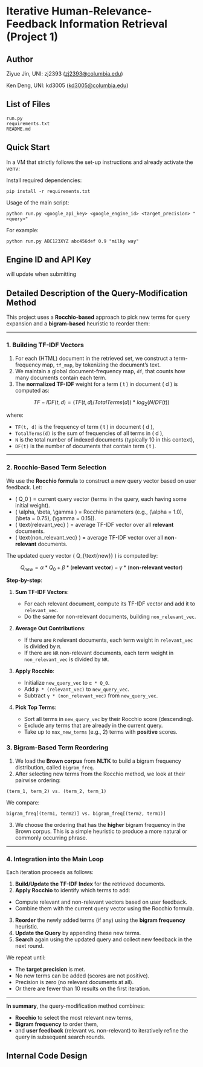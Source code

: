 # Iterative Human-Relevance-Feedback Information Retrieval (Project 1)

## Author

Ziyue Jin, UNI: zj2393 (zj2393@columbia.edu)

Ken Deng, UNI: kd3005 (kd3005@columbia.edu)

## List of Files
```
run.py
requirements.txt
README.md
```


## Quick Start

In a VM that strictly follows the set-up instructions and already activate the venv:

Install required dependencies:
```
pip install -r requirements.txt
```
Usage of the main script:
```
python run.py <google_api_key> <google_engine_id> <target_precision> "<query>"
```

For example:

```
python run.py ABC123XYZ abc456def 0.9 "milky way"
```

## Engine ID and API Key

will update when submitting


## Detailed Description of the Query-Modification Method

This project uses a **Rocchio-based** approach to pick new terms for query expansion and a **bigram-based** heuristic to reorder them:

---

### 1. Building TF-IDF Vectors

1. For each (HTML) document in the retrieved set, we construct a term-frequency map, `tf_map`, by tokenizing the document’s text.
2. We maintain a global document-frequency map, `df`, that counts how many documents contain each term.
3. The **normalized TF-IDF** weight for a term \( t \) in document \( d \) is computed as:

$$TF-IDF(t, d) = ( TF(t, d) / TotalTerms(d) ) * log_2( N / DF(t) )$$

where:
- `TF(t, d)` is the frequency of term \( t \) in document \( d \),
- `TotalTerms(d)` is the sum of frequencies of all terms in \( d \),
- `N` is the total number of indexed documents (typically 10 in this context),
- `DF(t)` is the number of documents that contain term \( t \).

---

### 2. Rocchio-Based Term Selection

We use the **Rocchio formula** to construct a new query vector based on user feedback. Let:

- \( Q_0 \) = current query vector (terms in the query, each having some initial weight).
- \( \alpha, \beta, \gamma \) = Rocchio parameters (e.g., \(\alpha = 1.0\), \(\beta = 0.75\), \(\gamma = 0.15\)).
- \( \text{relevant\_vec} \) = average TF-IDF vector over all **relevant** documents.
- \( \text{non\_relevant\_vec} \) = average TF-IDF vector over all **non-relevant** documents.

The updated query vector \( Q_{\text{new}} \) is computed by:

$$
Q_{new} = \alpha * Q_0 + \beta * (\textbf{relevant vector}) - \gamma * (\textbf{non-relevant vector})
$$

**Step-by-step**:

1. **Sum TF-IDF Vectors**:
   - For each relevant document, compute its TF-IDF vector and add it to `relevant_vec`.
   - Do the same for non-relevant documents, building `non_relevant_vec`.

2. **Average Out Contributions**:
   - If there are `R` relevant documents, each term weight in `relevant_vec` is divided by `R`.
   - If there are `NR` non-relevant documents, each term weight in `non_relevant_vec` is divided by `NR`.

3. **Apply Rocchio**:
   - Initialize `new_query_vec` to `α * Q_0`.
   - Add `β * (relevant_vec)` to `new_query_vec`.
   - Subtract `γ * (non_relevant_vec)` from `new_query_vec`.

4. **Pick Top Terms**:
   - Sort all terms in `new_query_vec` by their Rocchio score (descending).
   - Exclude any terms that are already in the current query.
   - Take up to `max_new_terms` (e.g., 2) terms with **positive** scores.

### 3. Bigram-Based Term Reordering

1. We load the **Brown corpus** from **NLTK** to build a bigram frequency distribution, called `bigram_freq`.
2. After selecting new terms from the Rocchio method, we look at their pairwise ordering:

```(term_1, term_2) vs. (term_2, term_1)```

We compare:

```bigram_freq[(term1, term2)] vs. bigram_freq[(term2, term1)]```

3. We choose the ordering that has the **higher** bigram frequency in the Brown corpus. This is a simple heuristic to produce a more natural or commonly occurring phrase.

---

### 4. Integration into the Main Loop

Each iteration proceeds as follows:

1. **Build/Update the TF-IDF Index** for the retrieved documents.
2. **Apply Rocchio** to identify which terms to add:
- Compute relevant and non-relevant vectors based on user feedback.
- Combine them with the current query vector using the Rocchio formula.
3. **Reorder** the newly added terms (if any) using the **bigram frequency** heuristic.
4. **Update the Query** by appending these new terms.
5. **Search** again using the updated query and collect new feedback in the next round.

We repeat until:
- The **target precision** is met.
- No new terms can be added (scores are not positive).
- Precision is zero (no relevant documents at all).
- Or there are fewer than 10 results on the first iteration.

---

**In summary**, the query-modification method combines:
- **Rocchio** to select the most relevant new terms,
- **Bigram frequency** to order them,
- and **user feedback** (relevant vs. non-relevant) to iteratively refine the query in subsequent search rounds.


## Internal Code Design